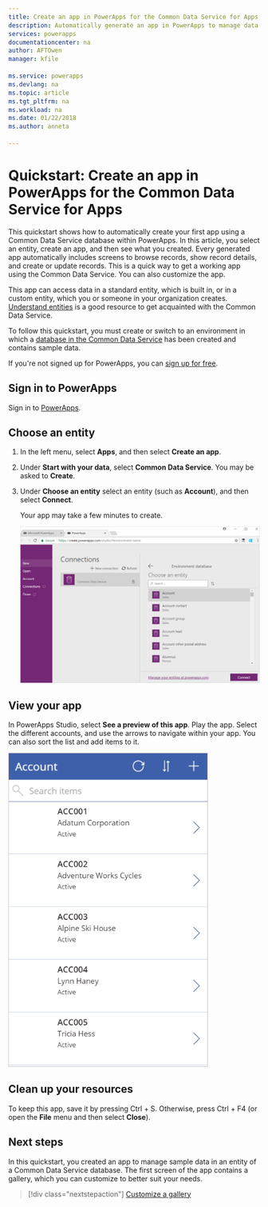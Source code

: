 ```yaml
---
title: Create an app in PowerApps for the Common Data Service for Apps | Microsoft Docs
description: Automatically generate an app in PowerApps to manage data in the Common Data Service for Apps
services: powerapps
documentationcenter: na
author: AFTOwen
manager: kfile

ms.service: powerapps
ms.devlang: na
ms.topic: article
ms.tgt_pltfrm: na
ms.workload: na
ms.date: 01/22/2018
ms.author: anneta

---
```

# Quickstart: Create an app in PowerApps for the Common Data Service for Apps

This quickstart shows how to automatically create your first app using a Common Data Service database within PowerApps. In this article, you select an entity, create an app, and then see what you created. Every generated app automatically includes screens to browse records, show record details, and create or update records. This is a quick way to get a working app using the Common Data Service. You can also customize the app.

This app can access data in a standard entity, which is built in, or in a custom entity, which you or someone in your organization creates. [Understand entities](data-platform-intro.md) is a good resource to get acquainted with the Common Data Service.

To follow this quickstart, you must create or switch to an environment in which a [database in the Common Data Service](../administrator/create-database.md) has been created and contains sample data.

If you're not signed up for PowerApps, you can [sign up for free](https://web.powerapps.com/signup?redirect=marketing&email=).

## Sign in to PowerApps

Sign in to [PowerApps](https://web.powerapps.com). 

## Choose an entity

1. In the left menu, select **Apps**, and then select **Create an app**.

2. Under **Start with your data**, select **Common Data Service**. You may be asked to **Create**.

3. Under **Choose an entity** select an entity (such as **Account**), and then select **Connect**.

	Your app may take a few minutes to create.

    ![Select the Account entity](./media/data-platform-create-app/cds-choose-entity-connect.png)

## View your app   
In PowerApps Studio, select **See a preview of this app**. Play the app. Select the different accounts, and use the arrows to navigate within your app. You can also sort the list and add items to it.

![Preview your app](./media/data-platform-create-app/cds-database-app.png)

## Clean up your resources
To keep this app, save it by pressing Ctrl + S. Otherwise, press Ctrl + F4 (or open the **File** menu and then select **Close**).

## Next steps
In this quickstart, you created an app to manage sample data in an entity of a Common Data Service database. The first screen of the app contains a gallery, which you can customize to better suit your needs. 

> [!div class="nextstepaction"]
> [Customize a gallery](customize-layout-sharepoint.md)
